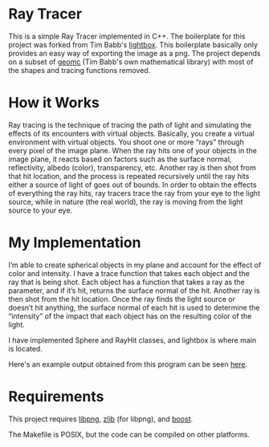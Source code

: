 Ray Tracer
==========

This is a simple Ray Tracer implemented in C++. The boilerplate for this project was forked from Tim Babb's [lightbox](https://github.com/trbabb/lightbox). This boilerplate basically only provides an easy way of exporting the image as a png.
The project depends on a subset of [geomc](https://github.com/trbabb/geomc) (Tim Babb's own mathematical library) with most of the shapes and tracing functions removed. 

How it Works
============

Ray tracing is the technique of tracing the path of light and simulating the effects of its encounters with virtual objects. Basically, you create a virtual environment with virtual objects. You shoot one or more “rays” through every pixel of the image plane. When the ray hits one of your objects in the image plane, it reacts based on factors such as the surface normal, reflectivity, albedo (color), transparency, etc. Another ray is then shot from that hit location, and the process is repeated recursively until the ray hits either a source of light of goes out of bounds. In order to obtain the effects of everything the ray hits, ray tracers trace the ray from your eye to the light source, while in nature (the real world), the ray is moving from the light source to your eye.

My Implementation
=================

I’m able to create spherical objects in my plane and account for the effect of color and intensity. I have a trace function that takes each object and the ray that is being shot. Each object has a function that takes a ray as the parameter, and if it’s hit, returns the surface normal of the hit. Another ray is then shot from the hit location. Once the ray finds the light source or doesn’t hit anything, the surface normal of each hit is used to determine the “intensity” of the impact that each object has on the resulting color of the light. 

I have implemented Sphere and RayHit classes, and lightbox is where main is located. 

Here's an example output obtained from this program can be seen [here](https://github.com/jacobhillman1/Ray-Tracer/tree/master/output/test.png).

Requirements
============

This project requires [libpng](http://www.libpng.org/pub/png/libpng.html), [zlib](http://www.zlib.net/) (for libpng), and [boost](http://www.boost.org/).

The Makefile is POSIX, but the code can be compiled on other platforms.
